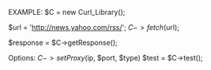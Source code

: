 EXAMPLE:
$C = new Curl_Library();

$url = 'http://news.yahoo.com/rss/';
$C->fetch($url);

$response =  $C->getResponse();
 
Options:
$C->setProxy($ip, $port, $type)
$test = $C->test();